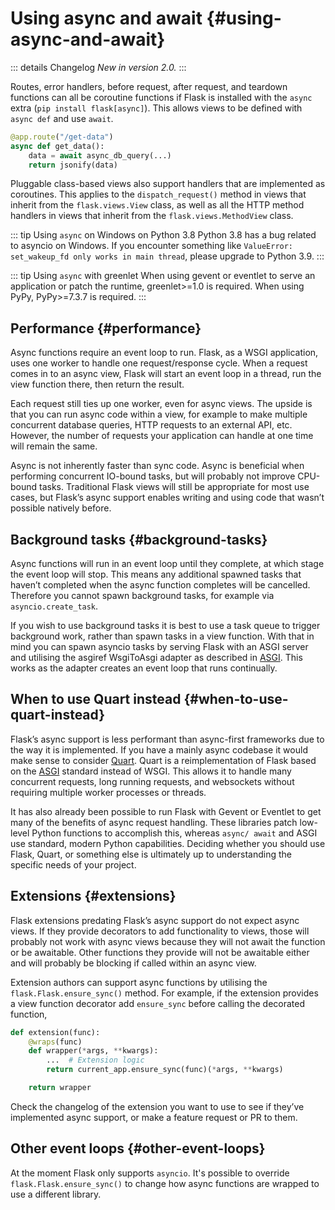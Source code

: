 # Using async and await {#using-async-and-await}

::: details Changelog
*New in version 2.0.*
:::

Routes, error handlers, before request, after request, and teardown functions can all be coroutine functions if Flask is installed with the `async` extra (`pip install flask[async]`). This allows views to be defined with `async def` and use `await`.

```python
@app.route("/get-data")
async def get_data():
    data = await async_db_query(...)
    return jsonify(data)
```

Pluggable class-based views also support handlers that are implemented as coroutines. This applies to the `dispatch_request()` method in views that inherit from the `flask.views.View` class, as well as all the HTTP method handlers in views that inherit from the `flask.views.MethodView` class.

::: tip Using `async` on Windows on Python 3.8
Python 3.8 has a bug related to asyncio on Windows. If you encounter something like `ValueError: set_wakeup_fd only works in main thread`, please upgrade to Python 3.9.
:::

::: tip Using `async` with greenlet
When using gevent or eventlet to serve an application or patch the runtime, greenlet>=1.0 is required. When using PyPy, PyPy>=7.3.7 is required.
:::

## Performance {#performance}

Async functions require an event loop to run. Flask, as a WSGI application, uses one worker to handle one request/response cycle. When a request comes in to an async view, Flask will start an event loop in a thread, run the view function there, then return the result.

Each request still ties up one worker, even for async views. The upside is that you can run async code within a view, for example to make multiple concurrent database queries, HTTP requests to an external API, etc. However, the number of requests your application can handle at one time will remain the same.

Async is not inherently faster than sync code. Async is beneficial when performing concurrent IO-bound tasks, but will probably not improve CPU-bound tasks. Traditional Flask views will still be appropriate for most use cases, but Flask’s async support enables writing and using code that wasn’t possible natively before.

## Background tasks {#background-tasks}

Async functions will run in an event loop until they complete, at which stage the event loop will stop. This means any additional spawned tasks that haven’t completed when the async function completes will be cancelled. Therefore you cannot spawn background tasks, for example via `asyncio.create_task`.

If you wish to use background tasks it is best to use a task queue to trigger background work, rather than spawn tasks in a view function. With that in mind you can spawn asyncio tasks by serving Flask with an ASGI server and utilising the asgiref WsgiToAsgi adapter as described in [ASGI](/python/flask/user_guide/deploy#asgi). This works as the adapter creates an event loop that runs continually.

## When to use Quart instead {#when-to-use-quart-instead}

Flask’s async support is less performant than async-first frameworks due to the way it is implemented. If you have a mainly async codebase it would make sense to consider [Quart](https://github.com/pallets/quart). Quart is a reimplementation of Flask based on the [ASGI](/python/flask/user_guide/deploy#asgi) standard instead of WSGI. This allows it to handle many concurrent requests, long running requests, and websockets without requiring multiple worker processes or threads.

It has also already been possible to run Flask with Gevent or Eventlet to get many of the benefits of async request handling. These libraries patch low-level Python functions to accomplish this, whereas `async/ await` and ASGI use standard, modern Python capabilities. Deciding whether you should use Flask, Quart, or something else is ultimately up to understanding the specific needs of your project.

## Extensions {#extensions}

Flask extensions predating Flask’s async support do not expect async views. If they provide decorators to add functionality to views, those will probably not work with async views because they will not await the function or be awaitable. Other functions they provide will not be awaitable either and will probably be blocking if called within an async view.

Extension authors can support async functions by utilising the `flask.Flask.ensure_sync()` method. For example, if the extension provides a view function decorator add `ensure_sync` before calling the decorated function,

```python
def extension(func):
    @wraps(func)
    def wrapper(*args, **kwargs):
        ...  # Extension logic
        return current_app.ensure_sync(func)(*args, **kwargs)

    return wrapper
```

Check the changelog of the extension you want to use to see if they’ve implemented async support, or make a feature request or PR to them.

## Other event loops {#other-event-loops}

At the moment Flask only supports `asyncio`. It's possible to override `flask.Flask.ensure_sync()` to change how async functions are wrapped to use a different library.